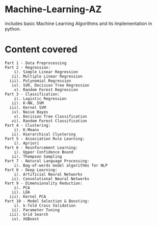 # Machine-Learning-AZ
includes basic Machine Learning Algorithms and its Implementation in python.

# Content covered
    Part 1 - Data Preprocessing
    Part 2 - Regression:
        i). Simple Linear Regression
       ii). Multiple Linear Regression
      iii). Polynomial Regression
       iv). SVR, Decision Tree Regression
        v). Random Forest Regression
    Part 3 - Classification:
        i). Logistic Regression
       ii). K-NN, SVM
      iii). Kernel SVM
       iv). Naive Bayes
        v). Decision Tree Classification
       vi). Random Forest Classification
    Part 4 - Clustering:
        i). K-Means
       ii). Hierarchical Clustering
    Part 5 - Association Rule Learning:
        i). Apriori
    Part 6 - Reinforcement Learning:
        i). Upper Confidence Bound
       ii). Thompson Sampling
    Part 7 - Natural Language Processing:
        i). Bag-of-words model algorithms for NLP
    Part 8 - Deep Learning:
        i). Artificial Neural Networks
       ii). Convolutional Neural Networks
    Part 9 - Dimensionality Reduction:
        i). PCA
       ii). LDA
      iii). Kernel PCA
    Part 10 - Model Selection & Boosting:
        i). k-fold Cross Validation
       ii). Parameter Tuning
      iii). Grid Search
       iv). XGBoost

